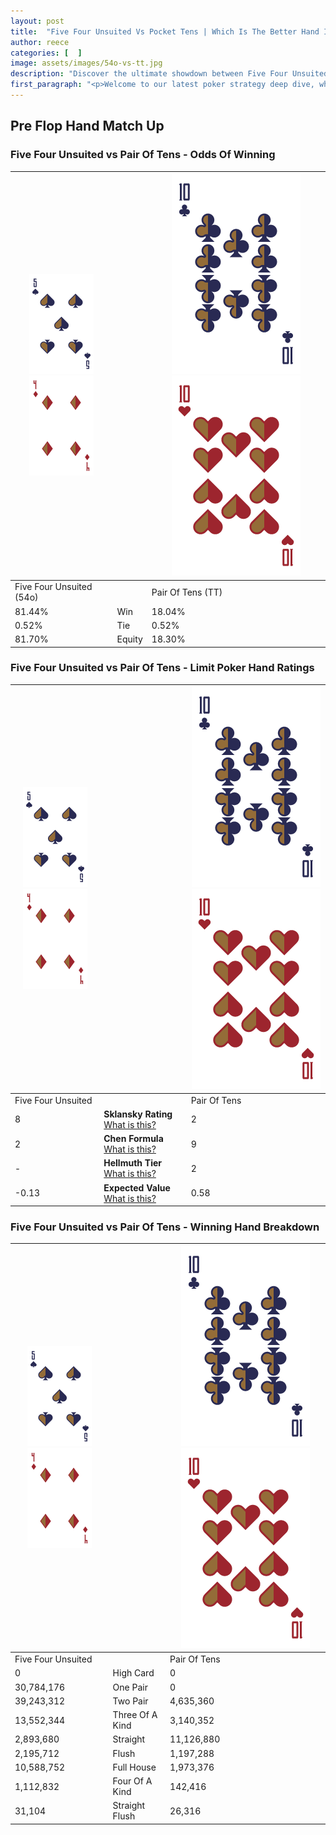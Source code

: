```yaml
---
layout: post
title:  "Five Four Unsuited Vs Pocket Tens | Which Is The Better Hand In Poker? A Complete Guide"
author: reece
categories: [  ]
image: assets/images/54o-vs-tt.jpg
description: "Discover the ultimate showdown between Five Four Unsuited and Pair Of Tens in poker! Uncover the odds, strategies, and scenarios where one hand triumphs over the other. Get ready to up your poker game with this thrilling analysis."
first_paragraph: "<p>Welcome to our latest poker strategy deep dive, where we're pitting two distinct hands against each other in a high-stakes showdown: Five Four Unsuited vs Pair Of Tens.</p><p>In the dynamic world of poker, every decision counts, and knowing which hand holds the upper hand is key to your success at the table.</p><p>In this article, we'll dissect these two hands, explore the scenarios where one dominates the other, and equip you with the knowledge to make strategic choices that can tip the odds in your favor.</p><p>Get ready to unravel the intriguing dynamics of these poker hands and elevate your game to new heights.</p>"
---
```




[comment]: # (sp0)

## Pre Flop Hand Match Up

<div class="table hand-ratings" markdown="1"> 



### Five Four Unsuited vs Pair Of Tens - Odds Of Winning


    
| ![image info](assets/images/hand1/5.png) ![image info](assets/images/hand1/4o.png) |  | ![image info](assets/images/hand2/T.png) ![image info](assets/images/hand2/To.png) |
| -------- | -------- | -------- |
| Five Four Unsuited (54o) |  | Pair Of Tens (TT) |
| 81.44% | Win | 18.04% |
| 0.52% | Tie | 0.52% |
| 81.70% | Equity | 18.30% |




[comment]: # (sp1)



### Five Four Unsuited vs Pair Of Tens - Limit Poker Hand Ratings


    
| ![image info](assets/images/hand1/5.png) ![image info](assets/images/hand1/4o.png) |  | ![image info](assets/images/hand2/T.png) ![image info](assets/images/hand2/To.png) |
| -------- | -------- | -------- |
| Five Four Unsuited |  | Pair Of Tens |
| 8 | **Sklansky Rating** [What is this?](/sklansky-rating-explained) | 2 |
| 2 | **Chen Formula** [What is this?](/chen-formula-explained) | 9 |
| - | **Hellmuth Tier** [What is this?](/Hellmuth-tier-explained) | 2 |
| -0.13 | **Expected Value** [What is this?](/expected-value-explained) | 0.58 |




[comment]: # (sp2)



### Five Four Unsuited vs Pair Of Tens - Winning Hand Breakdown


    
| ![image info](assets/images/hand1/5.png) ![image info](assets/images/hand1/4o.png) |  | ![image info](assets/images/hand2/T.png) ![image info](assets/images/hand2/To.png) |
| -------- | -------- | -------- |
| Five Four Unsuited |  | Pair Of Tens |
| 0 | High Card | 0 |
| 30,784,176 | One Pair | 0 |
| 39,243,312 | Two Pair | 4,635,360 |
| 13,552,344 | Three Of A Kind | 3,140,352 |
| 2,893,680 | Straight | 11,126,880 |
| 2,195,712 | Flush | 1,197,288 |
| 10,588,752 | Full House | 1,973,376 |
| 1,112,832 | Four Of A Kind | 142,416 |
| 31,104 | Straight Flush | 26,316 |




[comment]: # (sp3)



</div>

[comment]: # (sp4)



[comment]: # (sp5)

